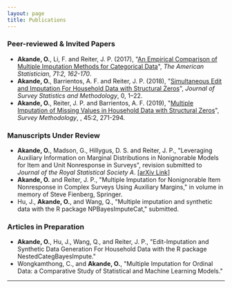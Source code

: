 ```yaml
---
layout: page
title: Publications
---
```


### Peer-reviewed & Invited Papers
- **Akande, O.**, Li, F. and Reiter, J. P. (2017), "[An Empirical Comparison of Multiple Imputation Methods for Categorical Data](http://amstat.tandfonline.com/eprint/64x4hfgkSgQPXwGrBSRV/full)", _The American Statistician, 71:2, 162-170_.
- **Akande, O.**, Barrientos, A. F. and Reiter, J. P. (2018), "[Simultaneous Edit and Imputation For Household Data with Structural Zeros](https://dx.doi.org/10.1093/jssam/smy022)", _Journal of Survey Statistics and Methodology_, 0, 1–22.
- **Akande, O.**, Reiter, J. P. and Barrientos, A. F. (2019), "[Multiple Imputation of Missing Values in Household Data with Structural Zeros](https://www150.statcan.gc.ca/n1/pub/12-001-x/2019002/article/00005-eng.htm)", _Survey Methodology_, , 45:2, 271-294.

### Manuscripts Under Review
- **Akande, O.**, Madson, G., Hillygus, D. S. and Reiter, J. P., "Leveraging Auxiliary Information on Marginal Distributions in Nonignorable Models for Item and Unit Nonresponse in Surveys", revision submitted to _Journal of the Royal Statistical Society A_. [[arXiv Link]](https://arxiv.org/abs/1907.06145)
- **Akande, O.** and Reiter, J. P., "Multiple Imputation for Nonignorable Item Nonresponse in Complex Surveys Using Auxiliary Margins,"  in volume in memory of Steve Fienberg, Springer.
- Hu, J., **Akande, O.**, and Wang, Q., "Multiple imputation and synthetic data with the R package NPBayesImputeCat," submitted.

### Articles in Preparation
- **Akande, O.**, Hu, J., Wang, Q., and Reiter, J. P., "Edit-Imputation and Synthetic Data Generation For Household Data with the R package NestedCategBayesImpute."
- Wongkamthong, C., and **Akande, O.**, "Multiple Imputation for Ordinal Data: a Comparative Study of Statistical and Machine Learning Models."

-------------------------
